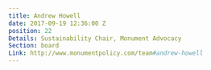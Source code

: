 ```yaml
---
title: Andrew Howell
date: 2017-09-19 12:36:00 Z
position: 22
Details: Sustainability Chair, Monument Advocacy
Section: board
Link: http://www.monumentpolicy.com/team#andrew-howell
---
```


